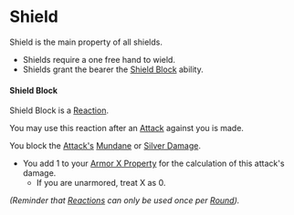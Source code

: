 # Shield
Shield is the main property of all shields.
- Shields require a one free hand to wield.
- Shields grant the bearer the [Shield Block](Shield%20Property.md#Shield%20Block) ability.

#### Shield Block
Shield Block is a [Reaction](../../../../../Game%20Procedures/Reaction.md). 

You may use this reaction after an [Attack](../../../../../Game%20Procedures/Attack.md) against you is made. 

You block the [Attack's](../../../../../Game%20Procedures/Attack.md) [Mundane](../../../../../Damage%20Types/Mundane%20Damage.md) or [Silver Damage](../../../../../Damage%20Types/Silver%20Damage.md).
- You add 1 to your [Armor X Property](Armor%20X%20Property.md) for the calculation of this attack's damage.
	- If you are unarmored, treat X as 0.

*(Reminder that [Reactions](../../../../../Game%20Procedures/Reaction.md) can only be used once per [Round](../../../../../Game%20Procedures/Round.md)).*
